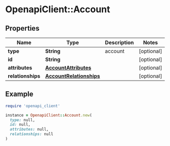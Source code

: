 # OpenapiClient::Account

## Properties

| Name | Type | Description | Notes |
| ---- | ---- | ----------- | ----- |
| **type** | **String** | account | [optional] |
| **id** | **String** |  | [optional] |
| **attributes** | [**AccountAttributes**](AccountAttributes.md) |  | [optional] |
| **relationships** | [**AccountRelationships**](AccountRelationships.md) |  | [optional] |

## Example

```ruby
require 'openapi_client'

instance = OpenapiClient::Account.new(
  type: null,
  id: null,
  attributes: null,
  relationships: null
)
```

